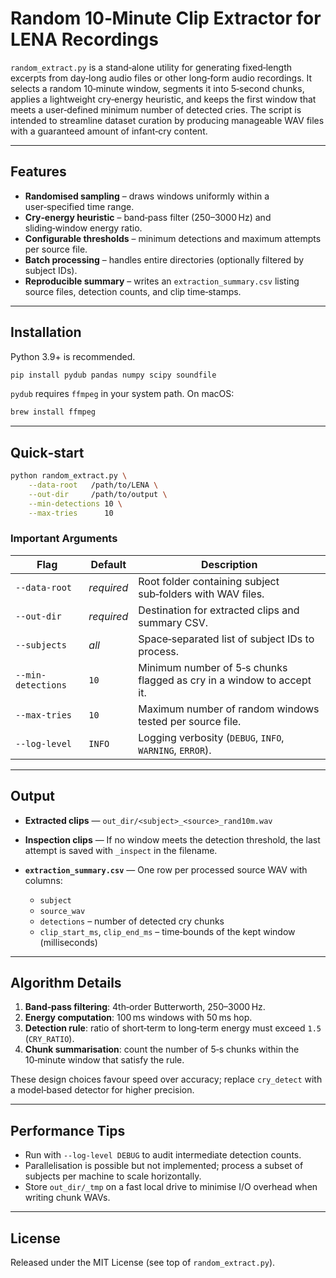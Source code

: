 # Random 10‑Minute Clip Extractor for LENA Recordings

`random_extract.py` is a stand‑alone utility for generating fixed‑length excerpts from day‑long audio files or other long‑form audio recordings. It selects a random 10‑minute window, segments it into 5‑second chunks, applies a lightweight cry‑energy heuristic, and keeps the first window that meets a user‑defined minimum number of detected cries. The script is intended to streamline dataset curation by producing manageable WAV files with a guaranteed amount of infant‑cry content.

---

## Features

* **Randomised sampling**   – draws windows uniformly within a user‑specified time range.
* **Cry‑energy heuristic** – band‑pass filter (250–3000 Hz) and sliding‑window energy ratio.
* **Configurable thresholds** – minimum detections and maximum attempts per source file.
* **Batch processing** – handles entire directories (optionally filtered by subject IDs).
* **Reproducible summary** – writes an `extraction_summary.csv` listing source files, detection counts, and clip time‑stamps.

---

## Installation

Python 3.9+ is recommended.

```bash
pip install pydub pandas numpy scipy soundfile
```

`pydub` requires `ffmpeg` in your system path. On macOS:

```bash
brew install ffmpeg
```

---

## Quick‑start

```bash
python random_extract.py \
    --data-root   /path/to/LENA \
    --out-dir     /path/to/output \
    --min-detections 10 \
    --max-tries      10
```

### Important Arguments

| Flag               | Default    | Description                                                           |
| ------------------ | ---------- | --------------------------------------------------------------------- |
| `--data-root`      | *required* | Root folder containing subject sub‑folders with WAV files.            |
| `--out-dir`        | *required* | Destination for extracted clips and summary CSV.                      |
| `--subjects`       | *all*      | Space‑separated list of subject IDs to process.                       |
| `--min-detections` | `10`       | Minimum number of 5‑s chunks flagged as cry in a window to accept it. |
| `--max-tries`      | `10`       | Maximum number of random windows tested per source file.              |
| `--log-level`      | `INFO`     | Logging verbosity (`DEBUG`, `INFO`, `WARNING`, `ERROR`).              |

---

## Output

* **Extracted clips** — `out_dir/<subject>_<source>_rand10m.wav`
* **Inspection clips** — If no window meets the detection threshold, the last attempt is saved with `_inspect` in the filename.
* **`extraction_summary.csv`** — One row per processed source WAV with columns:

  * `subject`
  * `source_wav`
  * `detections` – number of detected cry chunks
  * `clip_start_ms`, `clip_end_ms` – time‑bounds of the kept window (milliseconds)

---

## Algorithm Details

1. **Band‑pass filtering**: 4th‑order Butterworth, 250–3000 Hz.
2. **Energy computation**: 100 ms windows with 50 ms hop.
3. **Detection rule**: ratio of short‑term to long‑term energy must exceed `1.5` (`CRY_RATIO`).
4. **Chunk summarisation**: count the number of 5‑s chunks within the 10‑minute window that satisfy the rule.

These design choices favour speed over accuracy; replace `cry_detect` with a model‑based detector for higher precision.

---

## Performance Tips

* Run with `--log-level DEBUG` to audit intermediate detection counts.
* Parallelisation is possible but not implemented; process a subset of subjects per machine to scale horizontally.
* Store `out_dir/_tmp` on a fast local drive to minimise I/O overhead when writing chunk WAVs.

---

## License

Released under the MIT License (see top of `random_extract.py`).
